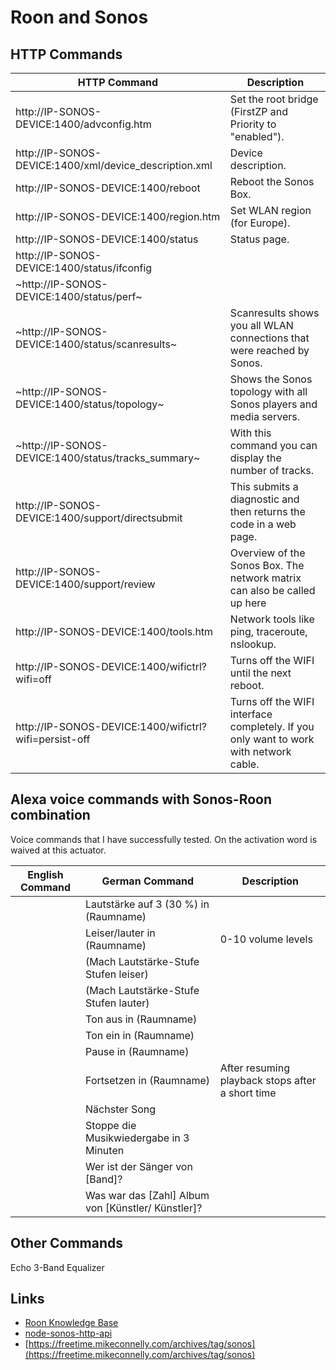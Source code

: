 # Roon and Sonos

## HTTP Commands

HTTP Command                                             | Description
---                                                      | ---
http://IP-SONOS-DEVICE:1400/advconfig.htm                | Set the root bridge (FirstZP and Priority to "enabled").
http://IP-SONOS-DEVICE:1400/xml/device_description.xml   | Device description.
http://IP-SONOS-DEVICE:1400/reboot                       | Reboot the Sonos Box.
http://IP-SONOS-DEVICE:1400/region.htm                   | Set WLAN region (for Europe).
http://IP-SONOS-DEVICE:1400/status                       | Status page.
http://IP-SONOS-DEVICE:1400/status/ifconfig              | &nbsp;
~http://IP-SONOS-DEVICE:1400/status/perf~                | &nbsp;
~http://IP-SONOS-DEVICE:1400/status/scanresults~         | Scanresults shows you all WLAN connections that were reached by Sonos.
~http://IP-SONOS-DEVICE:1400/status/topology~            | Shows the Sonos topology with all Sonos players and media servers.
~http://IP-SONOS-DEVICE:1400/status/tracks_summary~      | With this command you can display the number of tracks.
http://IP-SONOS-DEVICE:1400/support/directsubmit         | This submits a diagnostic and then returns the code in a web page.
http://IP-SONOS-DEVICE:1400/support/review               | Overview of the Sonos Box. The network matrix can also be called up here
http://IP-SONOS-DEVICE:1400/tools.htm                    | Network tools like ping, traceroute, nslookup.
http://IP-SONOS-DEVICE:1400/wifictrl?wifi=off            | Turns off the WIFI until the next reboot.
http://IP-SONOS-DEVICE:1400/wifictrl?wifi=persist-off    | Turns off the WIFI interface completely. If you only want to work with network cable.

## Alexa voice commands with Sonos-Roon combination

Voice commands that I have successfully tested. On the activation word is waived at this actuator.

English Command | German Command                                     | Description
---             | ---                                                | ---
&nbsp;          | Lautstärke auf 3 (30 %) in (Raumname)              | 
&nbsp;          | Leiser/lauter in (Raumname)                        | 0-10 volume levels
&nbsp;          | (Mach Lautstärke-Stufe Stufen leiser)              | 
&nbsp;          | (Mach Lautstärke-Stufe Stufen lauter)              | 
&nbsp;          | Ton aus in (Raumname)                              | 
&nbsp;          | Ton ein in (Raumname)                              | 
&nbsp;          | Pause in (Raumname)                                | 
&nbsp;          | Fortsetzen in (Raumname)                           | After resuming playback stops after a short time
&nbsp;          | Nächster Song                                      | 
&nbsp;          | Stoppe die Musikwiedergabe in 3 Minuten            | 
&nbsp;          | Wer ist der Sänger von [Band]?                     | 
&nbsp;          | Was war das [Zahl] Album von [Künstler/ Künstler]? | 

## Other Commands

Echo 3-Band Equalizer

## Links

* [Roon Knowledge Base](https://help.roonlabs.com/portal/en/kb/articles/sonos)
* [node-sonos-http-api](https://github.com/jishi/node-sonos-http-api)
* [https://freetime.mikeconnelly.com/archives/tag/sonos](https://freetime.mikeconnelly.com/archives/tag/sonos)
